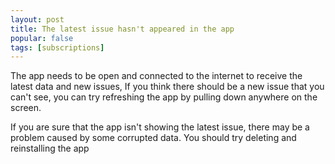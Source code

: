 ```yaml
---
layout: post
title: The latest issue hasn't appeared in the app
popular: false
tags: [subscriptions]
---
```

The app needs to be open and connected to the internet to receive the latest data and new issues, If you think there should be a new issue that you can't see, you can try refreshing the app by pulling down anywhere on the screen.

If you are sure that the app isn't showing the latest issue, there may be a problem caused by some corrupted data. You should try deleting and reinstalling the app  

